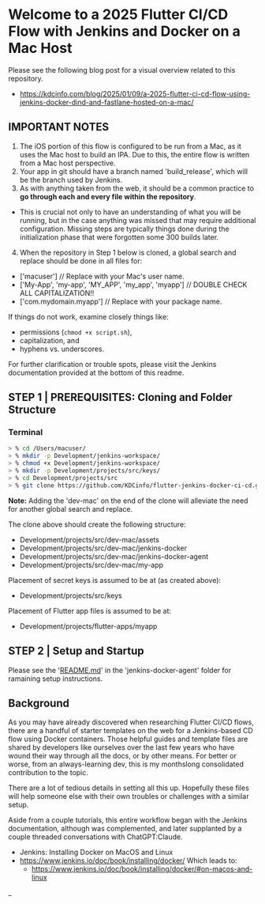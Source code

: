 # Welcome to a 2025 Flutter CI/CD Flow with Jenkins and Docker on a Mac Host

Please see the following blog post for a visual overview related to this repository.

- https://kdcinfo.com/blog/2025/01/09/a-2025-flutter-ci-cd-flow-using-jenkins-docker-dind-and-fastlane-hosted-on-a-mac/


## IMPORTANT NOTES

1. The iOS portion of this flow is configured to be run from a Mac, as it uses the Mac host to build an IPA. Due to this, the entire flow is written from a Mac host perspective.
2. Your app in git should have a branch named 'build_release', which will be the branch used by Jenkins.
3. As with anything taken from the web, it should be a common practice to **go through each and every file within the repository**.
  - This is crucial not only to have an understanding of what you will be running, but in the case anything was missed that may require additional configuration. Missing steps are typically things done during the initialization phase that were forgotten some 300 builds later.
4. When the repository in Step 1 below is cloned, a global search and replace should be done in all files for:
  - ['macuser'] // Replace with your Mac's user name.
  - ['My-App', 'my-app', 'MY_APP', 'my_app', 'myapp'] // DOUBLE CHECK ALL CAPITALIZATION!!
  - ['com.mydomain.myapp'] // Replace with your package name.

If things do not work, examine closely things like:
  - permissions (`chmod +x script.sh`),
  - capitalization, and
  - hyphens vs. underscores.

For further clarification or trouble spots, please visit the Jenkins documentation provided at the bottom of this readme.


## STEP 1 | PREREQUISITES: Cloning and Folder Structure

### Terminal

```sh
> % cd /Users/macuser/
> % mkdir -p Development/jenkins-workspace/
> % chmod +x Development/jenkins-workspace/
> % mkdir -p Development/projects/src/keys/
> % cd Development/projects/src
> % git clone https://github.com/KDCinfo/flutter-jenkins-docker-ci-cd.git dev-mac
```

**Note:** Adding the 'dev-mac' on the end of the clone will alleviate the need for another global search and replace.

The clone above should create the following structure:

- Development/projects/src/dev-mac/assets
- Development/projects/src/dev-mac/jenkins-docker
- Development/projects/src/dev-mac/jenkins-docker-agent
- Development/projects/src/dev-mac/my-app

Placement of secret keys is assumed to be at (as created above):

- Development/projects/src/keys

Placement of Flutter app files is assumed to be at:

- Development/projects/flutter-apps/myapp


## STEP 2 | Setup and Startup

Please see the '[README.md](jenkins-docker-agent/README.md)' in the 'jenkins-docker-agent' folder for ramaining setup instructions.


## Background

As you may have already discovered when researching Flutter CI/CD flows, there are a handful of starter templates on the web for a Jenkins-based CD flow using Docker containers. Those helpful guides and template files are shared by developers like ourselves over the last few years who have wound their way through all the docs, or by other means. For better or worse, from an always-learning dev, this is my monthslong consolidated contribution to the topic.

There are a lot of tedious details in setting all this up. Hopefully these files will help someone else with their own troubles or challenges with a similar setup.

Aside from a couple tutorials, this entire workflow began with the Jenkins documentation, although was complemented, and later supplanted by a couple threaded conversations with ChatGPT:Claude.

- Jenkins: Installing Docker on MacOS and Linux
- https://www.jenkins.io/doc/book/installing/docker/
	Which leads to:
	- https://www.jenkins.io/doc/book/installing/docker/#on-macos-and-linux

_

